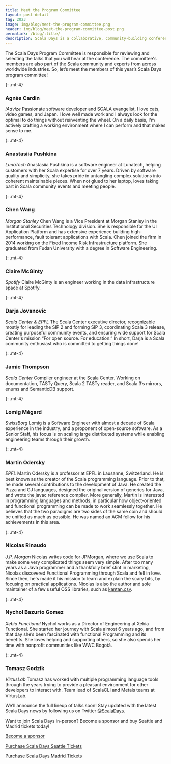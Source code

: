 ```yaml
---
title: Meet the Program Committee
layout: post-detail
tag: 2023
image: img/blog/meet-the-program-committee.png
header: img/blog/meet-the-program-committee-post.png
permalink: /blog/:title/
description: Scala Days is a collaborative, community-building conference hosted by Xebia Functional and the Scala Center. As such, a Program Committee of Scala experts from various industries join together to evaluate the talks submitted to the Call for Papers, choosing the sessions that you will ultimately enjoy during the conference.
---
```


The Scala Days Program Committee is responsible for reviewing and selecting the talks that you will hear at the conference. The committee's members are also part of the Scala community and experts from across worldwide industries. So, let’s meet the members of this year’s Scala Days program committee!

{: .mt-4}
### Agnès Cardin
*iAdvize*
Passionate software developer and SCALA evangelist, I love cats, video games, and Japan. I love well made work and I always look for the optimal to do things without reinventing the wheel. On a daily basis, I'm actively crafting a working environment where I can perform and that makes sense to me.

{: .mt-4}
### Anastasiia Pushkina
*LunaTech*
Anastasiia Pushkina is a software engineer at Lunatech, helping customers with her Scala expertise for over 7 years. Driven by software quality and simplicity, she takes pride in untangling complex solutions into coherent maintainable pieces. When not glued to her laptop, loves taking part in Scala community events and meeting people.

{: .mt-4}
### Chen Wang
*Morgan Stanley*
Chen Wang is a Vice President at Morgan Stanley in the Institutional Securities Technology division. She is responsible for the UI Application Platform and has extensive experience building high-performance, fault tolerant applications with Scala. Chen joined the firm in 2014 working on the Fixed Income Risk Infrastructure platform. She graduated from Fudan University with a degree in Software Engineering.

{: .mt-4}
### Claire McGinty
*Spotify*
Claire McGinty is an engineer working in the data infrastructure space at Spotify.

{: .mt-4}
### Darja Jovanovic
*Scala Center & EPFL*
The Scala Center executive director, recognizable mostly for leading the SIP 2 and forming SIP 3, coordinating Scala 3 release, creating purposeful community events, and ensuring wide support for Scala Center's mission “For open source. For education.” In short, Darja is a Scala community enthusiast who is committed to getting things done!

{: .mt-4}
### Jamie Thompson
*Scala Center*
Compiler engineer at the Scala Center. Working on documentation, TASTy Query, Scala 2 TASTy reader, and Scala 3’s mirrors, enums and SemanticDB support.

{: .mt-4}
### Lomig Mégard
*SwissBorg*
Lomig is a Software Engineer with almost a decade of Scala experience in the industry, and a proponent of open-source software. As a Senior Staff, his focus is on scaling large distributed systems while enabling engineering teams through their growth.

{: .mt-4}
### Martin Odersky 
*EPFL*
Martin Odersky is a professor at EPFL in Lausanne, Switzerland. He is best known as the creator of the Scala programming language. Prior to that, he made several contributions to the development of Java. He created the Pizza and GJ languages, designed the original version of generics for Java, and wrote the javac reference compiler. More generally, Martin is interested in programming languages and methods, in particular how object-oriented and functional programming can be made to work seamlessly together. He believes that the two paradigms are two sides of the same coin and should be unified as much as possible. He was named an ACM fellow for his achievements in this area.

{: .mt-4}
### Nicolas Rinaudo
*J.P. Morgan*
Nicolas writes code for JPMorgan, where we use Scala to make some very complicated things seem very simple. After too many years as a Java programmer and a thankfully brief stint in marketing, Nicolas discovered Functional Programming through Scala and fell in love. Since then, he's made it his mission to learn and explain the scary bits, by focusing on practical applications. Nicolas is also the author and sole maintainer of a few useful OSS libraries, such as [kantan.csv](https://nrinaudo.github.io/kantan.csv/).

{: .mt-4}
### Nychol Bazurto Gomez
*Xebia Functional*
Nychol works as a Director of Engineering at Xebia Functional. She started her journey with Scala almost 6 years ago, and from that day she’s been fascinated with functional Programming and its benefits. She loves helping and supporting others, so she also spends her time with nonprofit communities like WWC Bogotá.

{: .mt-4}
### Tomasz Godzik
*VirtusLab*
Tomasz has worked with multiple programming language tools through the years trying to provide a pleasant environment for other developers to interact with. Team lead of ScalaCLI and Metals teams at VirtusLab.


We’ll announce the full lineup of talks soon! Stay updated with the latest Scala Days news by following us on Twitter <a href="https://twitter.com/scaladays">@ScalaDays</a>. 



Want to join Scala Days in-person? Become a sponsor and buy Seattle and Madrid tickets today!

<a class="btn btn-primary btn-lg fw-bold mt-4 mx-auto" href="https://xebiafunctional.typeform.com/to/hrKQDt9s">Become a sponsor</a>

<a class="btn btn-primary btn-lg fw-bold mt-2" href="https://47deg.swoogo.com/scala-days-seattle/begin">Purchase Scala Days Seattle Tickets</a>

<a class="btn btn-primary btn-lg fw-bold mt-2" href="https://47deg.swoogo.com/scala-days-madrid/begin">Purchase Scala Days Madrid Tickets</a>

